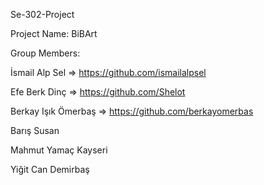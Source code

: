 Se-302-Project

Project Name: BiBArt

Group Members:

İsmail Alp Sel => https://github.com/ismailalpsel

Efe Berk Dinç => https://github.com/Shelot

Berkay Işık Ömerbaş => https://github.com/berkayomerbas

Barış Susan 

Mahmut Yamaç Kayseri

Yiğit Can Demirbaş
